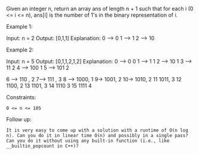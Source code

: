 Given an integer n, return an array ans of length n + 1 such that for each i (0 <= i <= n), ans[i] is the number of 1's in the binary representation of i.

Example 1:

Input: n = 2
Output: [0,1,1]
Explanation:
0 --> 0
1 --> 1
2 --> 10

Example 2:

Input: n = 5
Output: [0,1,1,2,1,2]
Explanation:
0 --> 0 0
1 --> 1 1
2 --> 10 1
3 --> 11 2
4 --> 100 1
5 --> 101 2

6 --> 110 , 2
7--> 111 , 3
8 --> 1000, 1
9-> 1001, 2
10-> 1010, 2
11 1011, 3
12 1100, 2
13 1101, 3
14 1110 3
15 1111 4

Constraints:

    0 <= n <= 105

Follow up:

    It is very easy to come up with a solution with a runtime of O(n log n). Can you do it in linear time O(n) and possibly in a single pass?
    Can you do it without using any built-in function (i.e., like __builtin_popcount in C++)?
